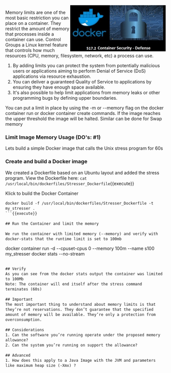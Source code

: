 <img align="right" src="./assets/docker_defense_pic_v2.jpg" width="300">


Memory limits are one of the most basic restriction you can place on a container. They restrict the amount of memory that processes inside a container  can use. Control Groups a Linux kernel feature that controls how much resources (CPU, memory, filesystem, network, etc) a process can use.

1. By adding limits you can protect the system from potentially malicious users or applications aiming to perform Denial of Service (DoS) applications via resource exhaustion.
2. You can deliver a guaranteed Quality of Service to applications by ensuring they have enough space available.
3. It's also possible to help limit applications from memory leaks or other programming bugs by defining upper boundaries.

You can put a limit in place by using the -m or --memory flag on the docker container run or docker container create commands. If the image reaches the upper threshold the image will be halted. Similar can be done for Swap memory

### Limit Image Memory Usage (DO's: #1)

Lets build a simple Docker image that calls the Unix stress program for 60s

### Create and build a Docker image

We created a Dockerfile based on an Ubuntu layout and added the stress program. View the Dockerfile here: `cat /usr/local/bin/dockerfiles/Stresser_Dockerfile`{{execute}}

Klick to build the Docker Container
```
docker build -f /usr/local/bin/dockerfiles/Stresser_Dockerfile -t my_stresser .
```{{execute}}

## Run the Container and limit the memory

We run the container with limited memory (--memory) and verify with docker-stats that the runtime limit is set to 100mb

```
docker container run -d --cpuset-cpus 0 --memory 100m --name s100 my_stresser
docker stats --no-stream
```{{execute}}

## Verify
As you can see from the docker stats output the container was limited to 100Mb
Note: The container will end itself after the stress command terminates (60s)

## Important
The most important thing to understand about memory limits is that they’re not reservations. They don’t guarantee that the specified amount of memory will be available. They’re only a protection from overconsumption.

## Considerations
1. Can the software you’re running operate under the proposed memory allowance?
2. Can the system you’re running on support the allowance?

## Advanced
1. How does this apply to a Java Image with the JVM and parameters like maximum heap size (-Xmx) ?

